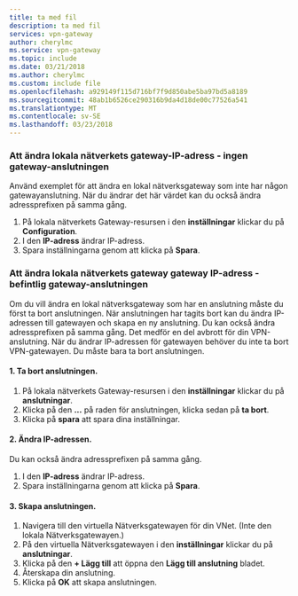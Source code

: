```yaml
---
title: ta med fil
description: ta med fil
services: vpn-gateway
author: cherylmc
ms.service: vpn-gateway
ms.topic: include
ms.date: 03/21/2018
ms.author: cherylmc
ms.custom: include file
ms.openlocfilehash: a929149f115d716bf7f9d850abe5ba97bd5a8189
ms.sourcegitcommit: 48ab1b6526ce290316b9da4d18de00c77526a541
ms.translationtype: MT
ms.contentlocale: sv-SE
ms.lasthandoff: 03/23/2018
---
```

### <a name="gwipnoconnection"></a> Att ändra lokala nätverkets gateway-IP-adress - ingen gateway-anslutningen

Använd exemplet för att ändra en lokal nätverksgateway som inte har någon gatewayanslutning. När du ändrar det här värdet kan du också ändra adressprefixen på samma gång.

1. På lokala nätverkets Gateway-resursen i den **inställningar** klickar du på **Configuration**.
2. I den **IP-adress** ändrar IP-adress.
3. Spara inställningarna genom att klicka på **Spara**.

### <a name="gwipwithconnection"></a>Att ändra lokala nätverkets gateway gateway IP-adress - befintlig gateway-anslutningen

Om du vill ändra en lokal nätverksgateway som har en anslutning måste du först ta bort anslutningen. När anslutningen har tagits bort kan du ändra IP-adressen till gatewayen och skapa en ny anslutning. Du kan också ändra adressprefixen på samma gång. Det medför en del avbrott för din VPN-anslutning. När du ändrar IP-adressen för gatewayen behöver du inte ta bort VPN-gatewayen. Du måste bara ta bort anslutningen.
 
#### <a name="1-remove-the-connection"></a>1. Ta bort anslutningen.

1. På lokala nätverkets Gateway-resursen i den **inställningar** klickar du på **anslutningar**.
2. Klicka på den **...**  på raden för anslutningen, klicka sedan på **ta bort**.
3. Klicka på **spara** att spara dina inställningar.

#### <a name="2-modify-the-ip-address"></a>2. Ändra IP-adressen.

Du kan också ändra adressprefixen på samma gång.

1. I den **IP-adress** ändrar IP-adress.
2. Spara inställningarna genom att klicka på **Spara**.

#### <a name="3-recreate-the-connection"></a>3. Skapa anslutningen.

1. Navigera till den virtuella Nätverksgatewayen för din VNet. (Inte den lokala Nätverksgatewayen.)
2. På den virtuella Nätverksgatewayen i den **inställningar** klickar du på **anslutningar**.
3. Klicka på den **+ Lägg till** att öppna den **Lägg till anslutning** bladet.
4. Återskapa din anslutning.
5. Klicka på **OK** att skapa anslutningen.